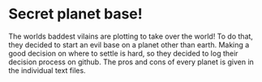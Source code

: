 # Secret planet base!
The worlds baddest vilains are plotting to take over the world! To do that, they decided to start an evil base on a planet other than earth. Making a good decision on where to settle is hard, so they decided to log their decision process on github. The pros and cons of every planet is given in the individual text files.
